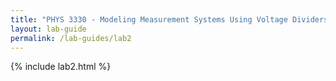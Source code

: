 ```yaml
---
title: "PHYS 3330 - Modeling Measurement Systems Using Voltage Dividers"
layout: lab-guide
permalink: /lab-guides/lab2
---
```


{% include lab2.html %}